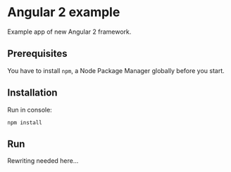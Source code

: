 # Angular 2 example
Example app of new Angular 2 framework.

## Prerequisites
You have to install `npm`, a Node Package Manager globally before you start.

## Installation
Run in console:

`npm install`

## Run
Rewriting needed here...

